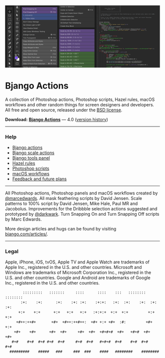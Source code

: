 ![](Help/images/actions-hero.png)

# Bjango Actions

A collection of Photoshop actions, Photoshop scripts, Hazel rules, macOS workflows and other random things for screen designers and developers. All free and open source, released under the [BSD license](https://github.com/bjango/Bjango-Actions/blob/master/Help/License.md).

**Download:** **[Bjango Actions](https://github.com/bjango/Bjango-Actions/archive/master.zip)** — 4.0 ([version history](https://github.com/bjango/Bjango-Actions/blob/master/Help/Version%20History.md))

-----

### Help

- [Bjango actions](https://github.com/bjango/Bjango-Actions/blob/master/Help/Actions.md)
- [Bjango scale actions](https://github.com/bjango/Bjango-Actions/blob/master/Help/Help.md#bjango-scale-actions)
- [Bjango tools panel](https://github.com/bjango/Bjango-Actions/blob/master/Help/Help.md#bjango-tools-panel)
- [Hazel rules](https://github.com/bjango/Bjango-Actions/blob/master/Help/Help.md#hazel-rules)
- [Photoshop scripts](https://github.com/bjango/Bjango-Actions/blob/master/Help/Help.md#photoshop-scripts)
- [macOS workflows](https://github.com/bjango/Bjango-Actions/blob/master/Help/Help.md#macos-workflows)
- [Feedback and future plans](https://github.com/bjango/Bjango-Actions/blob/master/Help/Help.md#feedback-and-future-plans)

-----

All Photoshop actions, Photoshop panels and macOS workflows created by [@marcedwards](http://twitter.com/marcedwards). All mask feathering scripts by David Jensen. Scale patterns to 100% script by David Jensen, Mike Hale, Paul MR and Jacobolus. Improvements for the Dribbble selection actions suggested and prototyped by [@darkwark](http://twitter.com/darkwark). Turn Snapping On and Turn Snapping Off scripts by Marc Edwards.

More design articles and hugs can be found by visiting [bjango.com/articles/](http://bjango.com/articles/).

-----

### Legal

Apple, iPhone, iOS, tvOS, Apple TV and Apple Watch are trademarks of Apple Inc., registered in the U.S. and other countries. Microsoft and Windows are trademarks of Microsoft Corporation Inc., registered in the U.S. and other countries. Google and Android are trademarks of Google Inc., registered in the U.S. and other countries.

```
        :::::::::   :::::::     ::::      ::::    :::   ::::::::    :::::::: 
       :+:    :+:      :+:    :+: :+:    :+:+:   :+:  :+:    :+:  :+:    :+: 
      +:+    +:+      +:+   +:+   +:+   :+:+:+  +:+  +:+         +:+    +:+  
     +#++:++#+       +#+  +#++:++#++:  +#+ +:+ +#+  :#:         +#+    +:+   
    +#+    +#+      +#+  +#+     +#+  +#+  +#+#+#  +#+   +#+#  +#+    +#+    
   #+#    #+#  #+# #+#  #+#     #+#  #+#   #+#+#  #+#    #+#  #+#    #+#     
  #########    #####   ###     ###  ###    ####   ########    ########       
```
